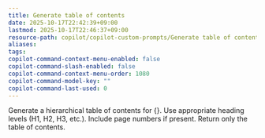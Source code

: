 ```yaml
---
title: Generate table of contents
date: 2025-10-17T22:42:39+09:00
lastmod: 2025-10-17T22:46:37+09:00
resource-path: copilot/copilot-custom-prompts/Generate table of contents.md
aliases:
tags:
copilot-command-context-menu-enabled: false
copilot-command-slash-enabled: false
copilot-command-context-menu-order: 1080
copilot-command-model-key: ""
copilot-command-last-used: 0
---
```

Generate a hierarchical table of contents for {}. Use appropriate heading levels (H1, H2, H3, etc.). Include page numbers if present. Return only the table of contents.
